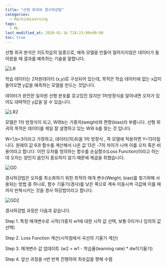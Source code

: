 ```yaml
---
title: "선형 회귀와 경사하강법"
categories: 
  - MachineLearning
tags:
  - ML
last_modified_at: 2020-01-16 T18:23:00+09:00
toc: true
---
```

선형 회귀 분석은 지도학습의 일종으로, 예측 모델을 만들어 
알려지지않은 데이터가 들어왔을 때 결과를 예측하는 기술을 말합니다.

![LR](https://user-images.githubusercontent.com/58400107/148205011-2bdc1b1c-a1cb-480d-ab6a-1021550a34b1.png)



학습 데이터는 2차원데이터 (x,y)로 구성되어 있는데,
목적은 학습 데이터에 없는 x값이 들어오면 y값을 예측하는 모델을 만드는 것입니다.

데이터가 완전한 일차원 선형 분포를 갖고있진 않지만
1차방정식을 알아내면 오차가 있어도 대략적인 y값을 알 수 있습니다.

![LR2](https://user-images.githubusercontent.com/58400107/148205062-9abc3c77-e121-491c-ad48-4b3479ccde7f.png)



모델은 1차 방정식이 되고,
W와b는 가중치(weight)와 편향(bias)라 부릅니다.
선형 회귀의 목적은 데이터를 제일 잘 설명하고 있는 W와 b를 찾는 것 입니다.

W=1,b=3이라고 가정하고, 데이터(10,6)을 1차 방정식 , 즉 모델에 적용하면 Y=13이됩니다.
원래의 값 6과 함수를 계산해서 나온 값 13은 -7의 차이가 나며 이를 오차 혹은 비용이라고 합니다.
이런 오차를 정의하는 함수를 손실함수(Loss Function)이라고 하는데 
오차는 양인지 음인지 중요하지 않기 때문에 제곱을 취했습니다.

![GD](https://user-images.githubusercontent.com/58400107/148205120-e8413745-72fb-4d4e-b4fe-842a2c01eb9a.png)


경사하강법은 오차를 최소화하기 위한 최적의 매개 변수(Weight, bias)를 찾기위해 사용되는 방법 중 하나로,
함수 기울기(경사)를 낮은 쪽으로 계속 이동시켜 극값에 이를 때까지 반복시키는 것을 경사 하강법이라고 합니다.

![GD2](https://user-images.githubusercontent.com/58400107/148205164-99628a9b-5514-4c5a-ac48-03621d42ec3d.png)


경사하강법 과정은 다음과 같습니다.


Step 1. 특정 매개변수로 시작(가중치 w1에 대한 시작 값 선택, 보통 0이거나 임의의 값 선택)

Step 2. Loss Function 계산(시작점에서 곡선의 기울기 계산)

Step 3. 매개변수 값 업데이트 (w2 = w1 - 학습율(learning rate) * dw1(기울기)

Step 4. 앞선 과정을 n번 반복 진행하여 최솟값을 향해 수렴